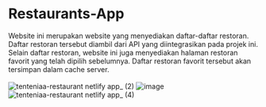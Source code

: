 # Restaurants-App

Website ini merupakan website yang menyediakan daftar-daftar restoran. Daftar restoran tersebut diambil dari API yang diintegrasikan pada projek ini.
Selain daftar restoran, website ini juga menyediakan halaman restoran favorit yang telah dipilih sebelumnya.
Daftar restoran favorit tersebut akan tersimpan dalam cache server.
<br><br>
![tenteniaa-restaurant netlify app_ (2)](https://user-images.githubusercontent.com/75176567/213037051-7147747d-f86c-4666-99f7-5547a0c49577.png)
![image](https://user-images.githubusercontent.com/75176567/213037260-1dc5a136-b694-4606-aee3-3b7c9b5bb483.png)
![tenteniaa-restaurant netlify app_ (4)](https://user-images.githubusercontent.com/75176567/213037064-ff9a0664-d6e0-4b91-8eca-b88ae20924a4.png)
